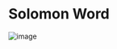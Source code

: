 # Solomon Word
![image](https://github.com/scode18/Solomon-word/assets/98618381/db4ad91c-0acd-4d10-91da-4cfbf7bd192e)
